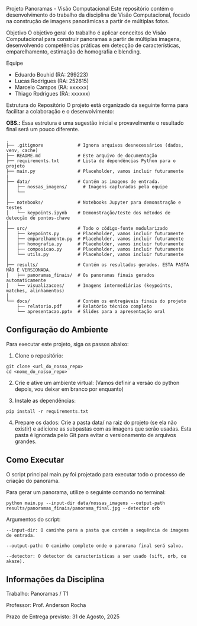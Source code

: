 Projeto Panoramas - Visão Computacional
Este repositório contém o desenvolvimento do trabalho da disciplina de Visão Computacional, focado na construção de imagens panorâmicas a partir de múltiplas fotos.

Objetivo
O objetivo geral do trabalho é aplicar conceitos de Visão Computacional para construir panoramas a partir de múltiplas imagens, desenvolvendo competências práticas em detecção de características, emparelhamento, estimação de homografia e blending.

Equipe
- Eduardo Bouhid (RA: 299223)
- Lucas Rodrigues (RA: 252615)
- Marcelo Campos (RA: xxxxxx)
- Thiago Rodrigues (RA: xxxxxx)

Estrutura do Repositório
O projeto está organizado da seguinte forma para facilitar a colaboração e o desenvolvimento:

**OBS.:** Essa estrutura é uma sugestão inicial e provavelmente o resultado final será um pouco diferente.

```
.
├── .gitignore             # Ignora arquivos desnecessários (dados, venv, cache)
├── README.md              # Este arquivo de documentação
├── requirements.txt       # Lista de dependências Python para o projeto
├── main.py                # Placeholder, vamos incluir futuramente
|
├── data/                  # Contém as imagens de entrada.
│   ├── nossas_imagens/      # Imagens capturadas pela equipe
│   └──
│
├── notebooks/             # Notebooks Jupyter para demonstração e testes
│   └── keypoints.ipynb    # Demonstração/teste dos métodos de detecção de pontos-chave
│
├── src/                   # Todo o código-fonte modularizado
│   ├── keypoints.py       # Placeholder, vamos incluir futuramente
│   ├── emparelhamento.py  # Placeholder, vamos incluir futuramente
│   ├── homografia.py      # Placeholder, vamos incluir futuramente
│   ├── composicao.py      # Placeholder, vamos incluir futuramente
│   └── utils.py           # Placeholder, vamos incluir futuramente
│
├── results/               # Contém os resultados gerados. ESTA PASTA NÃO É VERSIONADA.
│   ├── panoramas_finais/  # Os panoramas finais gerados automaticamente
│   └── visualizacoes/     # Imagens intermediárias (keypoints, matches, alinhamentos)
│
└── docs/                  # Contém os entregáveis finais do projeto
    ├── relatorio.pdf      # Relatório técnico completo
    └── apresentacao.pptx  # Slides para a apresentação oral
```
## Configuração do Ambiente
Para executar este projeto, siga os passos abaixo:

1. Clone o repositório:

```
git clone <url_do_nosso_repo>
cd <nome_do_nosso_repo>
```
2. Crie e ative um ambiente virtual:
(Vamos definir a versão do python depois, vou deixar em branco por enquanto)

3. Instale as dependências:

```pip install -r requirements.txt```

4. Prepare os dados:
Crie a pasta data/ na raiz do projeto (se ela não existir) e adicione as subpastas com as imagens que serão usadas. Esta pasta é ignorada pelo Git para evitar o versionamento de arquivos grandes.

## Como Executar
O script principal main.py foi projetado para executar todo o processo de criação do panorama.

Para gerar um panorama, utilize o seguinte comando no terminal:

```python main.py --input-dir data/nossas_imagens --output-path results/panoramas_finais/panorama_final.jpg --detector orb```

Argumentos do script:
```
--input-dir: O caminho para a pasta que contém a sequência de imagens de entrada.

--output-path: O caminho completo onde o panorama final será salvo.

--detector: O detector de características a ser usado (sift, orb, ou akaze).
```
## Informações da Disciplina

Trabalho: Panoramas / T1

Professor: Prof. Anderson Rocha

Prazo de Entrega previsto: 31 de Agosto, 2025
